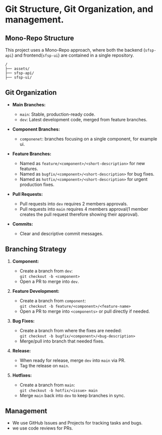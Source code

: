 # Git Structure, Git Organization, and management.

## Mono-Repo Structure

This project uses a Mono-Repo approach, where both the backend (`sfsp-api`) and frontend(`sfsp-ui`) are contained in a single repository. 

```
/
├── assets/
├── sfsp-api/   
├── sfsp-ui/    
```

## Git Organization

- **Main Branches:**
  - `main`: Stable, production-ready code.
  - `dev`: Latest development code, merged from feature branches.

- **Component Branches:**
  - `componenet`: branches focusing on a single component, for example ui.


- **Feature Branches:**
  - Named as `feature/<component>/<short-description>` for new features.
  - Named as `bugfix/<component>/<short-description>` for bug fixes.
  - Named as `hotfix/<component>/<short-description>` for urgent production fixes.

- **Pull Requests:**
  - Pull requests into `dev` requires 2 members approvals.
  - Pull requests into `main` requires 4 members approval(1 member creates the pull request therefore showing their approval).

- **Commits:**
  - Clear and descriptive commit messages.

## Branching Strategy

1. **Component:**
   - Create a branch from `dev`:  
     `git checkout -b <component>`
   - Open a PR to merge into `dev`.

1. **Feature Development:**
   - Create a branch from `component`:  
     `git checkout -b feature/<component>/<feature-name>`
   - Open a PR to merge into `<components>` or pull directly if needed.

2. **Bug Fixes:**
   - Create a branch from where the fixes are needed:  
     `git checkout -b bugfix/<component>/<bug-description>`
   - Merge/pull into branch that needed fixes.

3. **Release:**
   - When ready for release, merge `dev` into `main` via PR.
   - Tag the release on `main`.

4. **Hotfixes:**
   - Create a branch from `main`:  
     `git checkout -b hotfix/<issue> main`
   - Merge `main` back into `dev` to keep branches in sync.

## Management

- We use GitHub Issues and Projects for tracking tasks and bugs.
- we use code reviews for PRs.
